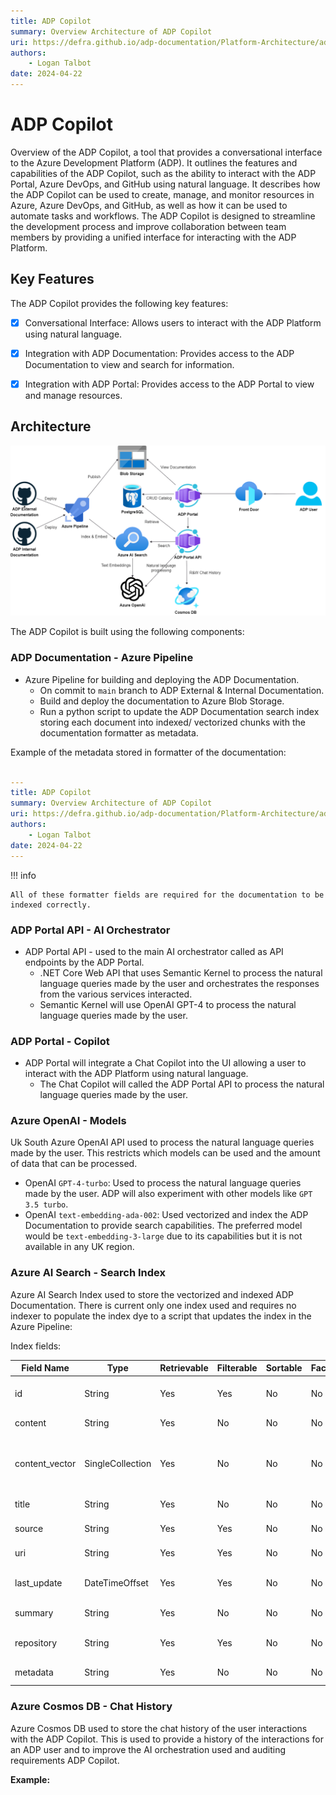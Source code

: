 ```yaml
---
title: ADP Copilot
summary: Overview Architecture of ADP Copilot
uri: https://defra.github.io/adp-documentation/Platform-Architecture/adp-portal/adp-copilot/
authors:
    - Logan Talbot
date: 2024-04-22
---
```


# ADP Copilot

Overview of the ADP Copilot, a tool that provides a conversational interface to the Azure Development Platform (ADP). It outlines the features and capabilities of the ADP Copilot, such as the ability to interact with the ADP Portal, Azure DevOps, and GitHub using natural language. It describes how the ADP Copilot can be used to create, manage, and monitor resources in Azure, Azure DevOps, and GitHub, as well as how it can be used to automate tasks and workflows. The ADP Copilot is designed to streamline the development process and improve collaboration between team members by providing a unified interface for interacting with the ADP Platform.

## Key Features

The ADP Copilot provides the following key features:

- [X] Conversational Interface: Allows users to interact with the ADP Platform using natural language.
- [X] Integration with ADP Documentation: Provides access to the ADP Documentation to view and search for information.
- [X] Integration with ADP Portal: Provides access to the ADP Portal to view and manage resources.


## Architecture

![ADP Copilot Architecture](../../images/diagrams/adp-copilot.png)

The ADP Copilot is built using the following components:

### ADP Documentation - Azure Pipeline

- Azure Pipeline for building and deploying the ADP Documentation.
  - On commit to `main` branch to ADP External & Internal Documentation.
  - Build and deploy the documentation to Azure Blob Storage.
  - Run a python script to update the ADP Documentation search index storing each document into indexed/ vectorized chunks with the documentation formatter as metadata.

Example of the metadata stored in formatter of the documentation:

```yaml

---
title: ADP Copilot
summary: Overview Architecture of ADP Copilot
uri: https://defra.github.io/adp-documentation/Platform-Architecture/adp-portal/adp-copilot/
authors:
    - Logan Talbot
date: 2024-04-22
---

```

!!! info

    All of these formatter fields are required for the documentation to be indexed correctly.

### ADP Portal API - AI Orchestrator

- ADP Portal API - used to the main AI orchestrator called as API endpoints by the ADP Portal.
  - .NET Core Web API that uses Semantic Kernel to process the natural language queries made by the user and orchestrates the responses from the various services interacted.
  - Semantic Kernel will use OpenAI GPT-4 to process the natural language queries made by the user.


### ADP Portal - Copilot

- ADP Portal will integrate a Chat Copilot into the UI allowing a user to interact with the ADP Platform using natural language.
  - The Chat Copilot will called the ADP Portal API to process the natural language queries made by the user.


### Azure OpenAI - Models

Uk South Azure OpenAI API used to process the natural language queries made by the user. This restricts which models can be used and the amount of data that can be processed.

- OpenAI `GPT-4-turbo`: Used to process the natural language queries made by the user. ADP will also experiment with other models like `GPT 3.5 turbo`.
- OpenAI `text-embedding-ada-002`: Used vectorized and index the ADP Documentation to provide search capabilities. The preferred model would be `text-embedding-3-large` due to its capabilities but it is not available in any UK region.

### Azure AI Search - Search Index

Azure AI Search Index used to store the vectorized and indexed ADP Documentation. There is current only one index used and requires no indexer to populate the index dye to a script that updates the index in the Azure Pipeline:

Index fields:

| Field Name        | Type             | Retrievable | Filterable | Sortable | Facetable | Searchable | Description |
|-------------------|------------------|-------------|------------|----------|-----------|------------|-------------|
| id                | String           | Yes         | Yes        | No       | No        | No         | Unique identifier of the document |
| content           | String           | Yes         | No         | No       | No        | Yes        | Content of the document |
| content_vector    | SingleCollection | Yes         | No         | No       | No        | Yes        | Vector representation of the document content |
| title             | String           | Yes         | No         | No       | No        | Yes        | Title of the document |
| source            | String           | Yes         | Yes        | No       | No        | No         | Source of the document |
| uri               | String           | Yes         | Yes        | No       | No        | No         | URI of the document |
| last_update       | DateTimeOffset   | Yes         | Yes        | No       | No        | No         | Last update timestamp of the document |
| summary           | String           | Yes         | No         | No       | No        | No         | Summary of the document |
| repository        | String           | Yes         | Yes        | No       | No        | No         | GitHub repository of the document |
| metadata          | String           | Yes         | No         | No       | No        | Yes        | full metadata of a document |

### Azure Cosmos DB - Chat History

Azure Cosmos DB used to store the chat history of the user interactions with the ADP Copilot. This is used to provide a history of the interactions for an ADP user and to improve the AI orchestration used and auditing requirements ADP Copilot.

**Example:**

```json

```
